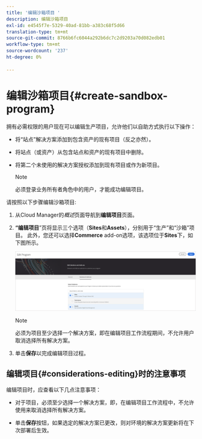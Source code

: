```yaml
---
title: '编辑沙箱项目 '
description: 编辑沙箱项目
exl-id: e4545f7e-5329-40ad-81bb-a383c68f5d66
translation-type: tm+mt
source-git-commit: 8766b6fc6044a292b6dc7c2d9203a70d082edb01
workflow-type: tm+mt
source-wordcount: '237'
ht-degree: 0%

---
```


# 编辑沙箱项目{#create-sandbox-program}

拥有必需权限的用户现在可以编辑生产项目，允许他们以自助方式执行以下操作：

* 将“站点”解决方案添加到包含资产的现有项目（反之亦然）。
* 将站点（或资产）从包含站点和资产的现有项目中删除。
* 将第二个未使用的解决方案授权添加到现有项目或作为新项目。

   >[!NOTE]
   >必须登录业务所有者角色中的用户，才能成功编辑项目。

请按照以下步骤编辑沙箱项目:

1. 从Cloud Manager的&#x200B;*概述*&#x200B;页面导航到&#x200B;**编辑项目**&#x200B;页面。

1. **“编辑项目**”页将显示三个选项（**Sites**&#x200B;和&#x200B;**Assets**），分别用于“生产”和“沙箱”项目。 此外，您还可以选择&#x200B;**Commerce** add-on选项，该选项位于&#x200B;**Sites**&#x200B;下，如下图所示。

   ![](assets/edit-prg.png)

   >[!NOTE]
   >必须为项目至少选择一个解决方案，即在编辑项目工作流程期间，不允许用户取消选择所有解决方案。

1. 单击&#x200B;**保存**&#x200B;以完成编辑项目过程。


## 编辑项目{#considerations-editing}时的注意事项

编辑项目时，应查看以下几点注意事项：

* 对于项目，必须至少选择一个解决方案，即，在编辑项目工作流程中，不允许使用来取消选择所有解决方案。

* 单击&#x200B;**保存**&#x200B;按钮，如果选定的解决方案已更改，则对环境的解决方案更新将在下次部署后生效。
